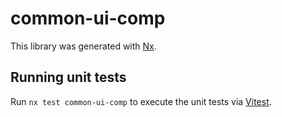 # common-ui-comp

This library was generated with [Nx](https://nx.dev).

## Running unit tests

Run `nx test common-ui-comp` to execute the unit tests via [Vitest](https://vitest.dev/).
